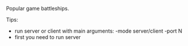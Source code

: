 Popular game battleships.

Tips:
- run server or client with main arguments: -mode server/client -port N
- first you need to run server